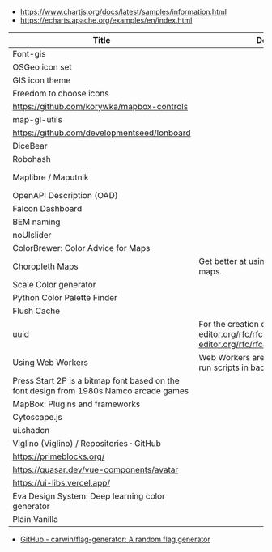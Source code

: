 - https://www.chartjs.org/docs/latest/samples/information.html
- https://echarts.apache.org/examples/en/index.html

| ﻿Title | Description/Comments | URL | tags |
| --- | --- | --- | --- |
| Font-gis |  | https://viglino.github.io/font-gis/?fg=route-start | icon |
| OSGeo icon set |  | https://wiki.osgeo.org/wiki/OSGeo_icon_set | icon |
| GIS icon theme |  | http://robert.szczepanek.pl/icons.php | icon |
| Freedom to choose icons |  | https://icon-sets.iconify.design/ |  |
| https://github.com/korywka/mapbox-controls |  | https://github.com/korywka/mapbox-controls | mapbox |
| map-gl-utils |  | https://stevage.github.io/map-gl-utils/ | mapbox |
| https://github.com/developmentseed/lonboard |  | https://developmentseed.org/lonboard/latest/examples/ | python |
| DiceBear |  | https://www.dicebear.com/ | avatar |
| Robohash |  | https://robohash.org/ | avatar |
| Maplibre / Maputnik |  | https://maplibre.org/maputnik/?layer=2134303678%7E0#12.83/45.45535/9.1849/8.8/9 | mapbox, mapstyle |
| OpenAPI Description (OAD) |  | https://learn.openapis.org/best-practices.html | api |
| Falcon Dashboard |  | https://prium.github.io/falcon/v3.20.0/app/e-commerce/shopping-cart.html | theme |
| BEM naming |  | https://getbem.com/naming/ | css |
| noUIslider |  | https://refreshless.com/nouislider/ | component |
| ColorBrewer: Color Advice for Maps |  | https://colorbrewer2.org/#type=sequential&scheme=BuGn&n=3 |  |
| Choropleth Maps | Get better at using color palettes with choropleth maps. | https://atlas.co/blog/get-better-at-using-color-palettes-with-choropleth-maps/ |  |
| Scale Color generator |  | https://hihayk.github.io/scale/#4/6/50/80/-51/67/20/14/004F95/0/79/149/white |  |
| Python Color Palette Finder |  | https://python-graph-gallery.com/color-palette-finder/ |  |
| Flush Cache |  | https://developers.google.com/speed/public-dns/cache |  |
| uuid | For the creation of https://www.rfc-editor.org/rfc/rfc9562.html (formally https://www.rfc-editor.org/rfc/rfc4122.html) UUIDs | https://www.npmjs.com/package/uuid |  |
| Using Web Workers | Web Workers are a simple means for web content to run scripts in background threads. | https://developer.mozilla.org/en-US/docs/Web/API/Web_Workers_API/Using_web_workers |  |
| Press Start 2P is a bitmap font based on the font design from 1980s Namco arcade games |  | https://www.dafont.com/press-start-2p.font |  |
| MapBox: Plugins and frameworks |  | https://docs.mapbox.com/mapbox-gl-js/plugins/ |  |
| Cytoscape.js |  | https://js.cytoscape.org/#getting-started/initialisation |  |
| ui.shadcn |  | https://ui.shadcn.com/docs/components/sidebar |  |
| Viglino (Viglino) / Repositories · GitHub |  |  |  |
| https://primeblocks.org/ |  |  |  |
| https://quasar.dev/vue-components/avatar |  |  |  |
| https://ui-libs.vercel.app/ |  |  |  |
| Eva Design System: Deep learning color generator |  |  |  |
| Plain Vanilla |  | https://plainvanillaweb.com/index.html |  |
- [GitHub - carwin/flag-generator: A random flag generator](https://www.notion.so/GitHub-carwin-flag-generator-A-random-flag-generator-7adf5724d68242b0a3713e0afebc0008?pvs=21)